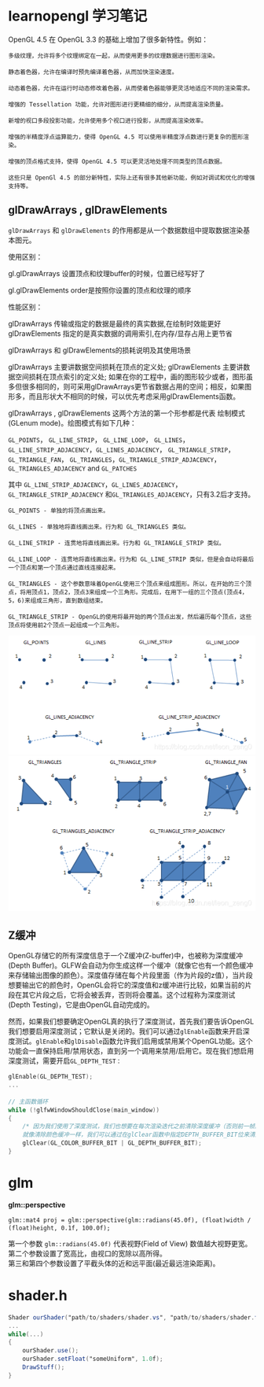# learnopengl 学习笔记

OpenGL 4.5 在 OpenGL 3.3 的基础上增加了很多新特性。例如：

    多级纹理，允许将多个纹理绑定在一起，从而使用更多的纹理数据进行图形渲染。

    静态着色器，允许在编译时预先编译着色器，从而加快渲染速度。

    动态着色器，允许在运行时动态修改着色器，从而使着色器能够更灵活地适应不同的渲染需求。

    增强的 Tessellation 功能，允许对图形进行更精细的细分，从而提高渲染质量。

    新增的视口多段投影功能，允许使用多个视口进行投影，从而提高渲染效率。

    增强的半精度浮点运算能力，使得 OpenGL 4.5 可以使用半精度浮点数进行更复杂的图形渲染。

    增强的顶点格式支持，使得 OpenGL 4.5 可以更灵活地处理不同类型的顶点数据。

    这些只是 OpenGl 4.5 的部分新特性，实际上还有很多其他新功能，例如对调试和优化的增强支持等。


## glDrawArrays , glDrawElements

`glDrawArrays` 和 `glDrawElements` 的作用都是从一个数据数组中提取数据渲染基本图元。

使用区别：

gl.glDrawArrays 设置顶点和纹理buffer的时候，位置已经写好了

gl.glDrawElements order是按照你设置的顶点和纹理的顺序

性能区别：

glDrawArrays 传输或指定的数据是最终的真实数据,在绘制时效能更好
glDrawElements 指定的是真实数据的调用索引,在内存/显存占用上更节省

glDrawArrays 和 glDrawElements的损耗说明及其使用场景

glDrawArrays 主要讲数据空间损耗在顶点的定义处;
glDrawElements 主要讲数据空间损耗在顶点索引的定义处;
如果在你的工程中，画的图形较少或者，图形虽多但很多相同的，则可采用glDrawArrays更节省数据占用的空间；相反，如果图形多，而且形状大不相同的时候，可以优先考虑采用glDrawElements函数。

glDrawArrays , glDrawElements 这两个方法的第一个形参都是代表 绘制模式(GLenum mode)。绘图模式有如下几种：

`GL_POINTS`， `GL_LINE_STRIP`， `GL_LINE_LOOP`， `GL_LINES`， `GL_LINE_STRIP_ADJACENCY`，`GL_LINES_ADJACENCY`， `GL_TRIANGLE_STRIP`，`GL_TRIANGLE_FAN`， `GL_TRIANGLES`，`GL_TRIANGLE_STRIP_ADJACENCY`，`GL_TRIANGLES_ADJACENCY` and `GL_PATCHES`

其中 `GL_LINE_STRIP_ADJACENCY`，`GL_LINES_ADJACENCY`，`GL_TRIANGLE_STRIP_ADJACENCY`  和`GL_TRIANGLES_ADJACENCY`，只有3.2后才支持。

    GL_POINTS - 单独的将顶点画出来。

    GL_LINES - 单独地将直线画出来。行为和 GL_TRIANGLES 类似。

    GL_LINE_STRIP - 连贯地将直线画出来。行为和 GL_TRIANGLE_STRIP 类似。

    GL_LINE_LOOP - 连贯地将直线画出来。行为和 GL_LINE_STRIP 类似，但是会自动将最后一个顶点和第一个顶点通过直线连接起来。

    GL_TRIANGLES - 这个参数意味着OpenGL使用三个顶点来组成图形。所以，在开始的三个顶点，将用顶点1，顶点2，顶点3来组成一个三角形。完成后，在用下一组的三个顶点(顶点4，5，6)来组成三角形，直到数组结束。

    GL_TRIANGLE_STRIP - OpenGL的使用将最开始的两个顶点出发，然后遍历每个顶点，这些顶点将使用前2个顶点一起组成一个三角形。

![image](./images/1.png)
![image](./images/2.png)

## Z缓冲

OpenGL存储它的所有深度信息于一个Z缓冲(Z-buffer)中，也被称为深度缓冲(Depth Buffer)。GLFW会自动为你生成这样一个缓冲（就像它也有一个颜色缓冲来存储输出图像的颜色）。深度值存储在每个片段里面（作为片段的z值），当片段想要输出它的颜色时，OpenGL会将它的深度值和z缓冲进行比较，如果当前的片段在其它片段之后，它将会被丢弃，否则将会覆盖。这个过程称为深度测试(Depth Testing)，它是由OpenGL自动完成的。

然而，如果我们想要确定OpenGL真的执行了深度测试，首先我们要告诉OpenGL我们想要启用深度测试；它默认是关闭的。我们可以通过`glEnable`函数来开启深度测试。`glEnable`和`glDisable`函数允许我们启用或禁用某个OpenGL功能。这个功能会一直保持启用/禁用状态，直到另一个调用来禁用/启用它。现在我们想启用深度测试，需要开启`GL_DEPTH_TEST：`

```c++
glEnable(GL_DEPTH_TEST);
...

// 主函数循环
while (!glfwWindowShouldClose(main_window))
{
    /* 因为我们使用了深度测试，我们也想要在每次渲染迭代之前清除深度缓冲（否则前一帧的深度信息仍然保存在缓冲中）。
    就像清除颜色缓冲一样，我们可以通过在glClear函数中指定DEPTH_BUFFER_BIT位来清除深度缓冲 */
    glClear(GL_COLOR_BUFFER_BIT | GL_DEPTH_BUFFER_BIT);
}

```


# glm
**glm::perspective**
```
glm::mat4 proj = glm::perspective(glm::radians(45.0f), (float)width / (float)height, 0.1f, 100.0f);
```
第一个参数 `glm::radians(45.0f)` 代表视野(Field of View) 数值越大视野更宽。     
第二个参数设置了宽高比，由视口的宽除以高所得。  
第三和第四个参数设置了平截头体的近和远平面(最近最远渲染距离)。


# shader.h
```glsl
Shader ourShader("path/to/shaders/shader.vs", "path/to/shaders/shader.fs");
...
while(...)
{
    ourShader.use();
    ourShader.setFloat("someUniform", 1.0f);
    DrawStuff();
}
```
